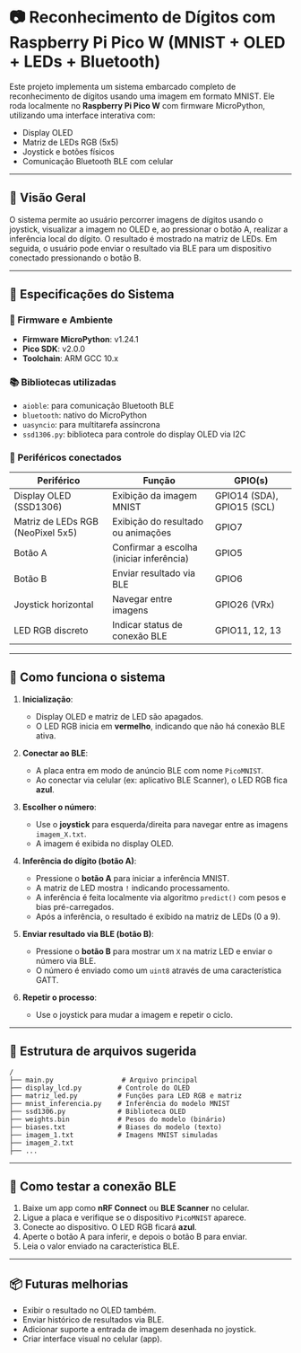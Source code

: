 # 📷 Reconhecimento de Dígitos com Raspberry Pi Pico W (MNIST + OLED + LEDs + Bluetooth)

Este projeto implementa um sistema embarcado completo de reconhecimento de dígitos usando uma imagem em formato MNIST. Ele roda localmente no **Raspberry Pi Pico W** com firmware MicroPython, utilizando uma interface interativa com:

- Display OLED
- Matriz de LEDs RGB (5x5)
- Joystick e botões físicos
- Comunicação Bluetooth BLE com celular

---

## 🚀 Visão Geral

O sistema permite ao usuário percorrer imagens de dígitos usando o joystick, visualizar a imagem no OLED e, ao pressionar o botão A, realizar a inferência local do dígito. O resultado é mostrado na matriz de LEDs. Em seguida, o usuário pode enviar o resultado via BLE para um dispositivo conectado pressionando o botão B.

---

## 🔧 Especificações do Sistema

### 🔌 Firmware e Ambiente
- **Firmware MicroPython**: v1.24.1
- **Pico SDK**: v2.0.0
- **Toolchain**: ARM GCC 10.x

### 📚 Bibliotecas utilizadas
- `aioble`: para comunicação Bluetooth BLE
- `bluetooth`: nativo do MicroPython
- `uasyncio`: para multitarefa assíncrona
- `ssd1306.py`: biblioteca para controle do display OLED via I2C

### 🧩 Periféricos conectados
| Periférico         | Função                       | GPIO(s)       |
|---------------------|-------------------------------|---------------|
| Display OLED (SSD1306) | Exibição da imagem MNIST       | GPIO14 (SDA), GPIO15 (SCL) |
| Matriz de LEDs RGB (NeoPixel 5x5) | Exibição do resultado ou animações | GPIO7 |
| Botão A             | Confirmar a escolha (iniciar inferência) | GPIO5         |
| Botão B             | Enviar resultado via BLE       | GPIO6         |
| Joystick horizontal | Navegar entre imagens          | GPIO26 (VRx)  |
| LED RGB discreto    | Indicar status de conexão BLE  | GPIO11, 12, 13|

---

## 🧠 Como funciona o sistema

1. **Inicialização**:
   - Display OLED e matriz de LED são apagados.
   - O LED RGB inicia em **vermelho**, indicando que não há conexão BLE ativa.

2. **Conectar ao BLE**:
   - A placa entra em modo de anúncio BLE com nome `PicoMNIST`.
   - Ao conectar via celular (ex: aplicativo BLE Scanner), o LED RGB fica **azul**.

3. **Escolher o número**:
   - Use o **joystick** para esquerda/direita para navegar entre as imagens `imagem_X.txt`.
   - A imagem é exibida no display OLED.

4. **Inferência do dígito (botão A)**:
   - Pressione o **botão A** para iniciar a inferência MNIST.
   - A matriz de LED mostra `!` indicando processamento.
   - A inferência é feita localmente via algoritmo `predict()` com pesos e bias pré-carregados.
   - Após a inferência, o resultado é exibido na matriz de LEDs (0 a 9).

5. **Enviar resultado via BLE (botão B)**:
   - Pressione o **botão B** para mostrar um `X` na matriz LED e enviar o número via BLE.
   - O número é enviado como um `uint8` através de uma característica GATT.

6. **Repetir o processo**:
   - Use o joystick para mudar a imagem e repetir o ciclo.

---

## 📁 Estrutura de arquivos sugerida

```
/
├── main.py                 # Arquivo principal
├── display_lcd.py         # Controle do OLED
├── matriz_led.py          # Funções para LED RGB e matriz
├── mnist_inferencia.py    # Inferência do modelo MNIST
├── ssd1306.py             # Biblioteca OLED
├── weights.bin            # Pesos do modelo (binário)
├── biases.txt             # Biases do modelo (texto)
├── imagem_1.txt           # Imagens MNIST simuladas
├── imagem_2.txt
├── ...
```

---

## 📲 Como testar a conexão BLE
1. Baixe um app como **nRF Connect** ou **BLE Scanner** no celular.
2. Ligue a placa e verifique se o dispositivo `PicoMNIST` aparece.
3. Conecte ao dispositivo. O LED RGB ficará **azul**.
4. Aperte o botão A para inferir, e depois o botão B para enviar.
5. Leia o valor enviado na característica BLE.

---

## 📦 Futuras melhorias
- Exibir o resultado no OLED também.
- Enviar histórico de resultados via BLE.
- Adicionar suporte a entrada de imagem desenhada no joystick.
- Criar interface visual no celular (app).
